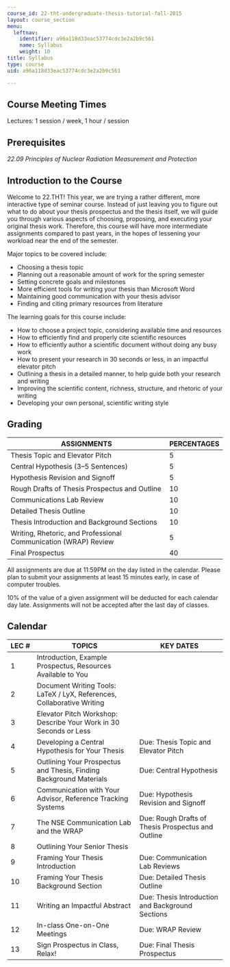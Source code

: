 ```yaml
---
course_id: 22-tht-undergraduate-thesis-tutorial-fall-2015
layout: course_section
menu:
  leftnav:
    identifier: a96a118d33eac53774cdc3e2a2b9c561
    name: Syllabus
    weight: 10
title: Syllabus
type: course
uid: a96a118d33eac53774cdc3e2a2b9c561

---
```


Course Meeting Times
--------------------

Lectures: 1 session / week, 1 hour / session

Prerequisites
-------------

_22.09 Principles of Nuclear Radiation Measurement and Protection_

Introduction to the Course
--------------------------

Welcome to 22.THT! This year, we are trying a rather different, more interactive type of seminar course. Instead of just leaving you to figure out what to do about your thesis prospectus and the thesis itself, we will guide you through various aspects of choosing, proposing, and executing your original thesis work. Therefore, this course will have more intermediate assignments compared to past years, in the hopes of lessening your workload near the end of the semester.

Major topics to be covered include:

*   Choosing a thesis topic
*   Planning out a reasonable amount of work for the spring semester
*   Setting concrete goals and milestones
*   More efficient tools for writing your thesis than Microsoft Word
*   Maintaining good communication with your thesis advisor
*   Finding and citing primary resources from literature

The learning goals for this course include:

*   How to choose a project topic, considering available time and resources
*   How to efficiently find and properly cite scientific resources
*   How to efficiently author a scientific document without doing any busy work
*   How to present your research in 30 seconds or less, in an impactful elevator pitch
*   Outlining a thesis in a detailed manner, to help guide both your research and writing
*   Improving the scientific content, richness, structure, and rhetoric of your writing
*   Developing your own personal, scientific writing style

Grading
-------

| ASSIGNMENTS | PERCENTAGES |
| --- | --- |
| Thesis Topic and Elevator Pitch | 5 |
| Central Hypothesis (3–5 Sentences) | 5 |
| Hypothesis Revision and Signoff | 5 |
| Rough Drafts of Thesis Prospectus and Outline | 10 |
| Communications Lab Review | 10 |
| Detailed Thesis Outline | 10 |
| Thesis Introduction and Background Sections | 10 |
| Writing, Rhetoric, and Professional Communication (WRAP) Review | 5 |
| Final Prospectus | 40 

All assignments are due at 11:59PM on the day listed in the calendar. Please plan to submit your assignments at least 15 minutes early, in case of computer troubles.

10% of the value of a given assignment will be deducted for each calendar day late. Assignments will not be accepted after the last day of classes.

Calendar
--------

| LEC # | TOPICS | KEY DATES |
| --- | --- | --- |
| 1 | Introduction, Example Prospectus, Resources Available to You | &nbsp; |
| 2 | Document Writing Tools: LaTeX / LyX, References, Collaborative Writing | &nbsp; |
| 3 | Elevator Pitch Workshop: Describe Your Work in 30 Seconds or Less | &nbsp; |
| 4 | Developing a Central Hypothesis for Your Thesis | Due: Thesis Topic and Elevator Pitch |
| 5 | Outlining Your Prospectus and Thesis, Finding Background Materials | Due: Central Hypothesis |
| 6 | Communication with Your Advisor, Reference Tracking Systems | Due: Hypothesis Revision and Signoff |
| 7 | The NSE Communication Lab and the WRAP | Due: Rough Drafts of Thesis Prospectus and Outline |
| 8 | Outlining Your Senior Thesis | &nbsp; |
| 9 | Framing Your Thesis Introduction | Due: Communication Lab Reviews |
| 10 | Framing Your Thesis Background Section | Due: Detailed Thesis Outline |
| 11 | Writing an Impactful Abstract | Due: Thesis Introduction and Background Sections |
| 12 | In-class One-on-One Meetings | Due: WRAP Review |
| 13 | Sign Prospectus in Class, Relax! | Due: Final Thesis Prospectus
